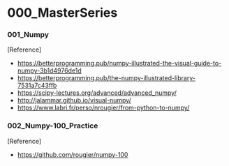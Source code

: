 # 000_MasterSeries

### 001_Numpy
[Reference] 
- https://betterprogramming.pub/numpy-illustrated-the-visual-guide-to-numpy-3b1d4976de1d
- https://betterprogramming.pub/the-numpy-illustrated-library-7531a7c43ffb
- https://scipy-lectures.org/advanced/advanced_numpy/
- http://jalammar.github.io/visual-numpy/
- https://www.labri.fr/perso/nrougier/from-python-to-numpy/

### 002_Numpy-100_Practice
[Reference] 
- https://github.com/rougier/numpy-100

